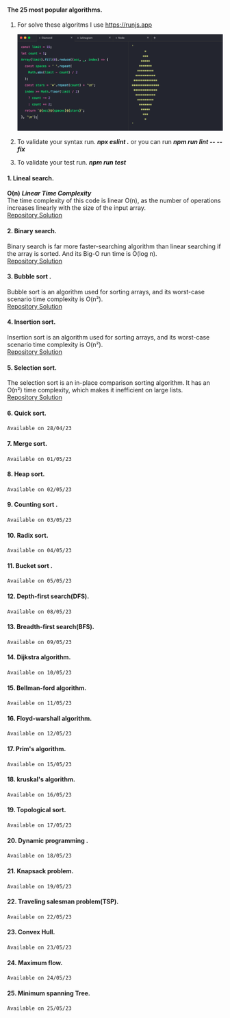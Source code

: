 #### The 25 most popular algorithms.
1. For solve these algoritms I use https://runjs.app
 
    ![run js](https://github.com/ramirez456/algorithms/blob/main/software.png?raw=true)

2. To validate your syntax run.
    ***npx eslint .***
    or you can run 
    ***npm run lint -- --fix***
3. To validate your test run.
    ***npm run test***

#### 1. Lineal search.
    
__O(n)__  ***Linear Time Complexity*** <br/>
    The time complexity of this code is linear O(n), as the number of operations increases linearly with the size of the input array.<br/>
[Repository Solution](https://github.com/ramirez456/algorithms/blob/main/algorithms/lineal_search.ts)

#### 2. Binary search.
Binary search is far more faster-searching algorithm than linear searching if the array is sorted. And its Big-O run time is O(log n).<br/>
[Repository Solution](https://github.com/ramirez456/algorithms/blob/main/algorithms/binary_seach.ts)
#### 3. Bubble sort .
Bubble sort is an algorithm used for sorting arrays, and its worst-case scenario time complexity is O(n&sup2;).<br/>
[Repository Solution](https://github.com/ramirez456/algorithms/blob/main/algorithms/bubble_sort.ts)
#### 4. Insertion sort.
Insertion sort is an algorithm used for sorting arrays, and its worst-case scenario time complexity is O(n&sup2;).<br/>
[Repository Solution](https://github.com/ramirez456/algorithms/blob/main/algorithms/insert_sort.ts)
#### 5. Selection sort.
The selection sort is an in-place comparison sorting algorithm. It has an O(n&sup2;) time complexity, which makes it inefficient on large lists.<br/>
[Repository Solution](https://github.com/ramirez456/algorithms/blob/main/algorithms/selection_sort.ts)
#### 6. Quick sort.
    Available on 28/04/23
#### 7. Merge sort.
    Available on 01/05/23
#### 8. Heap sort.
    Available on 02/05/23
#### 9. Counting sort .
    Available on 03/05/23
#### 10. Radix sort.
    Available on 04/05/23
#### 11. Bucket sort .
    Available on 05/05/23
#### 12. Depth-first search(DFS).
    Available on 08/05/23
#### 13. Breadth-first search(BFS).
    Available on 09/05/23
#### 14. Dijkstra algorithm.
    Available on 10/05/23
#### 15. Bellman-ford algorithm.
    Available on 11/05/23
#### 16. Floyd-warshall algorithm.
    Available on 12/05/23
#### 17. Prim's algorithm.
    Available on 15/05/23
#### 18. kruskal's algorithm.
    Available on 16/05/23
#### 19. Topological sort.
    Available on 17/05/23
#### 20. Dynamic programming .
    Available on 18/05/23
#### 21. Knapsack problem.
    Available on 19/05/23
#### 22. Traveling salesman problem(TSP).
    Available on 22/05/23
#### 23. Convex  Hull.
    Available on 23/05/23
#### 24. Maximum flow.
    Available on 24/05/23
#### 25. Minimum spanning Tree.
    Available on 25/05/23

